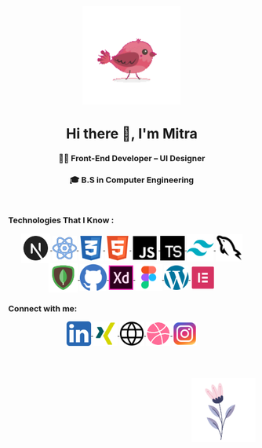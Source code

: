 <div align="center"><img  src="./gifs/bird.gif" width="200px" /></div>
<h1 align="center"><strong>Hi there 👋, I'm Mitra</strong></h1>
<h3 align="center">👩‍💻 Front-End Developer &ndash; UI Designer</h3>
<h3 align="center">🎓 B.S in Computer Engineering </h3>

<br/>

<h3 align="left"> Technologies That I Know : </h3>
<p align="center">
  <a href="https://nextjs.org/" target="blank">
    <img align="center" src="./icons/nextjs.svg" alt="next.js" height="60" width="60" />
  </a>
  <a href="https://react.dev/" target="_blank">
    <img align="center" src="./icons/react.svg" alt="react" height="50" width="50" />
  </a>
  <a href="https://en.wikipedia.org/wiki/CSS" target="_blank">
    <img align="center" src="./icons/css.svg" alt="css" height="50" width="50" />
  </a>
  <a href="https://en.wikipedia.org/wiki/HTML" target="_blank">
    <img align="center" src="./icons/html.svg" alt="html" height="50" width="50" />
  </a>
  <a href="https://www.javascript.com/" target="_blank">
    <img align="center" src="./icons/javascript.svg" alt="javascript" height="55" width="55" />
  </a>
  <a href="https://www.typescriptlang.org/" target="_blank">
    <img align="center" src="./icons/typescript.svg" alt="typescript" height="50" width="50" />
  </a>
  <a href="https://tailwindcss.com/" target="_blank">
    <img align="center" src="./icons/tailwindcss.svg" alt="tailwind.css" height="55" width="55" />
  </a>
  <a href="https://www.mysql.com/" target="_blank">
    <img align="center" src="./icons/mysql.svg" alt="mysql" height="55" width="55" />
  </a>
  <a href="https://www.mongodb.com/" target="_blank">
    <img align="center" src="./icons/mongodb.svg" alt="mongodb" height="60" width="60" />
  </a>
  <a href="https://github.com/" target="_blank">
    <img align="center" src="./icons/github.svg" alt="github" height="55" width="55" />
  </a>
  <a href="https://adobexdplatform.com/" target="_blank">
    <img align="center" src="./icons/adobe.svg" alt="adobe" height="50" width="50" />
  </a>
  <a href="https://www.figma.com/" target="_blank">
    <img align="center" src="./icons/figma.svg" alt="figma" height="55" width="55" />
  </a>
  <a href="https://wordpress.com" target="_blank">
    <img align="center" src="./icons/wordpress.svg" alt="wordpress" height="50" width="50" />
  </a>
  <a href="https://elementor.com/" target="_blank">
    <img align="center" src="./icons/elementor.svg" alt="elementor" height="50" width="50" />
  </a>
</p>

<h3 align="left">Connect with me:</h3>
<p align="center">
  <a href="https://linkedin.com/in/mitrakh" target="_blank">
    <img align="center" src="./icons/linkedin.svg" alt="LinkedIn" height="50" width="50" />
  </a>
  <a href="https://www.xing.com/profile/Mitra_Khorshidi/cv" target="_blank">
    <img align="center" src="./icons/xing.svg" alt="Xing" height="50" width="50" />
  </a>
  <a href="https://www.imitra.ir" target="_blank">
    <img align="center" src="./icons/portfolio.svg" alt="Portfolio" height="50" width="50" />
  </a>
  <a href="https://dribbble.com/imitra" target="_blank">
    <img align="center" src="./icons/dribbble.svg" alt="Dribbble" height="50" width="50" />
  </a>
  <a href="https://instagram.com/imitra.ir" target="_blank">
    <img align="center" src="./icons/instagram.svg" alt="Instagram" height="50" width="50" />
  </a>
</p>
<br/>
<br/>
<br/>

  <img align="right" src="./gifs/flower.gif" width="130" height="130"/>
